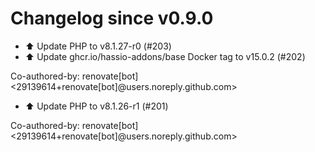 # Changelog since v0.9.0
- ⬆️ Update PHP to v8.1.27-r0 (#203) 
- ⬆️ Update ghcr.io/hassio-addons/base Docker tag to v15.0.2 (#202)

Co-authored-by: renovate[bot] <29139614+renovate[bot]@users.noreply.github.com> 
- ⬆️ Update PHP to v8.1.26-r1 (#201)

Co-authored-by: renovate[bot] <29139614+renovate[bot]@users.noreply.github.com> 
